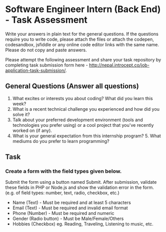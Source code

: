 # Software Engineer Intern (Back End) - Task Assessment

Write your answers in plain text for the general questions. If the questions require you to write code, please attach the files or attach the codepen, codesandbox, jsfiddle or any online code editor links with the same name. Please do not copy and paste answers.

Please attempt the following assessment and share your task repository by completing task submission form here - http://nepal.introcept.co/job-application-task-submission/. 


## General Questions (Answer all questions)
1. What excites or interests you about coding? What did you learn this week?
2. What is a recent technical challenge you experienced and how did you solve it?
3. Talk about your preferred development environment (tools and technologies you
prefer using) or a cool project that you've recently worked on (if any). 
4. What is your general expectation from this internship program? 5. What
mediums do you prefer to learn programming?


## Task
### Create a form with the field types given below. 
Submit the form using a button named Submit. After submission, validate these fields in PHP or Node.js and show the validation error in the form. (e.g. of field types: number, text, radio, checkbox, etc.)
- Name (Text) - Must be required and at least 5 characters
- Email (Text) - Must be required and invalid email format 
- Phone (Number) - Must be required and numeric 
- Gender (Radio button) - Must be Male/Female/Others 
- Hobbies (Checkbox) eg. Reading, Traveling, Listening to music, etc. 
